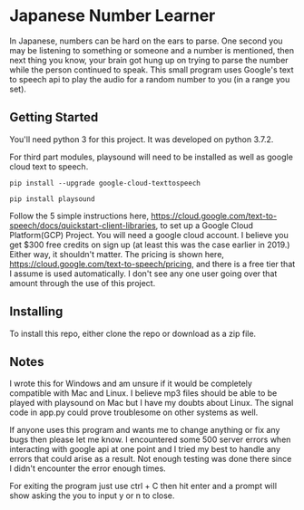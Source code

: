 # Japanese Number Learner
In Japanese, numbers can be hard on the ears to parse. One second you may be listening to something or 
someone and a number is mentioned, then next thing you know, your brain got hung up on trying to parse 
the number while the person continued to speak. This small program uses Google's text to speech api to 
play the audio for a random number to you (in a range you set). 

## Getting Started
You'll need python 3 for this project. It was developed on python 3.7.2. 

For third part modules, playsound will need to be installed as well as google cloud text to speech. 

```pip install --upgrade google-cloud-texttospeech```

```pip install playsound```

Follow the 5 simple instructions here, https://cloud.google.com/text-to-speech/docs/quickstart-client-libraries, 
to set up a Google Cloud Platform(GCP) Project. You will need a google cloud account. I believe you get $300 
free credits on sign up (at least this was the case earlier in 2019.) Either way, it shouldn't matter. The 
pricing is shown here, https://cloud.google.com/text-to-speech/pricing, and there is a free tier that I assume is 
used automatically. I don't see any one user going over that amount through the use of this project. 

## Installing
To install this repo, either clone the repo or download as a zip file. 

## Notes
I wrote this for Windows and am unsure if it would be completely compatible with Mac and Linux. I believe mp3 files
should be able to be played with playsound on Mac but I have my doubts about Linux.  The signal code in app.py could 
prove troublesome on other systems as well. 

If anyone uses this program and wants me to change anything or fix any bugs then please let me know. I encountered some
500 server errors when interacting with google api at one point and I tried my best to handle any errors that could 
arise as a result. Not enough testing was done there since I didn't encounter the error enough times. 

For exiting the program just use ctrl + C then hit enter and a prompt will show asking the you to input y or n to close.
